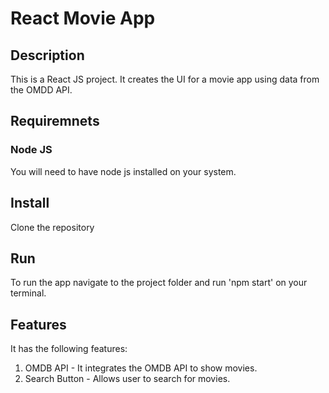 # React Movie App

## Description
This is a React JS project. It creates the UI for a movie app using data from the OMDD API.

## Requiremnets

### Node JS
You will need to have node js installed on your system.

## Install
Clone the repository 

## Run
To run the app navigate to the project folder and run 'npm start' on your terminal.

## Features
It has the following features:
1. OMDB API  - It integrates the OMDB API to show movies.
2. Search Button - Allows user to search for movies.
